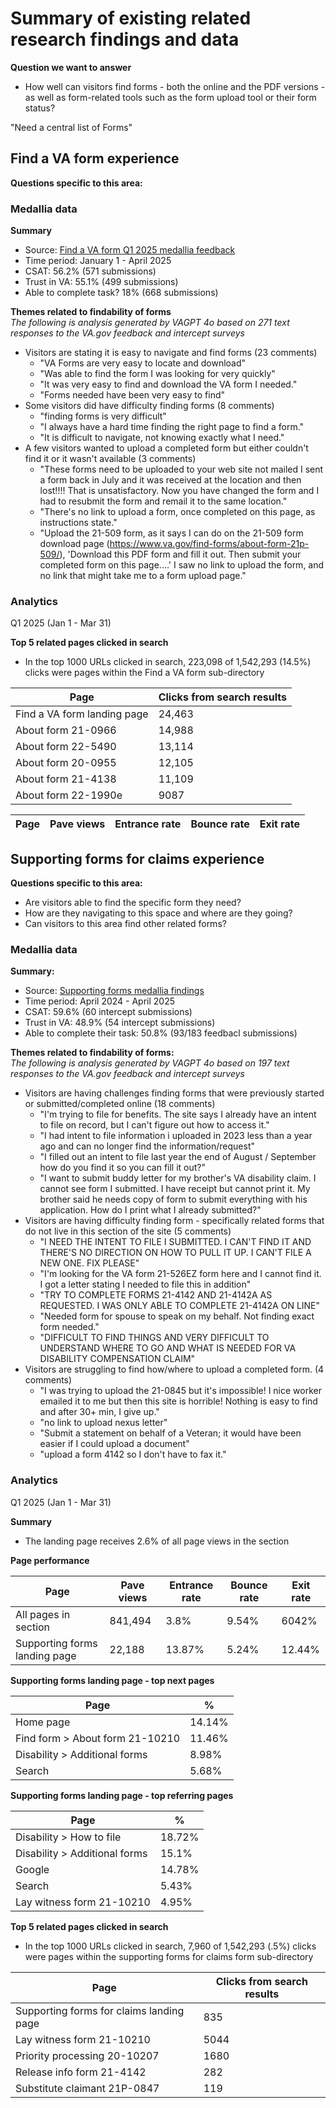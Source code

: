 # Summary of existing related research findings and data

**Question we want to answer**
- How well can visitors find forms - both the online and the PDF versions - as well as form-related tools such as the form upload tool or their form status?

"Need a central list of Forms"

## Find a VA form experience

**Questions specific to this area:**

### Medallia data

**Summary**
- Source: [Find a VA form Q1 2025 medallia feedback](https://github.com/department-of-veterans-affairs/va.gov-team/blob/master/products/find-a-va-form/research/2025-medallia-feedback/1q.md)
- Time period: January 1 - April 2025
- CSAT: 56.2% (571 submissions)
- Trust in VA: 55.1% (499 submissions)
- Able to complete task? 18% (668 submissions)

**Themes related to findability of forms** <br>
*The following is analysis generated by VAGPT 4o based on 271 text responses to the VA.gov feedback and intercept surveys*

- Visitors are stating it is easy to navigate and find forms (23 comments)
  - "VA Forms are very easy to locate and download"
  - "Was able to find the form I was looking for very quickly"
  - "It was very easy to find and download the VA form I needed."
  - "Forms needed have been very easy to find"
- Some visitors did have difficulty finding forms (8 comments)
  - "finding forms is very difficult"
  - "I always have a hard time finding the right page to find a form."
  - "It is difficult to navigate, not knowing exactly what I need."
- A few visitors wanted to upload a completed form but either couldn't find it or it wasn't available (3 comments)
  - "These forms need to be uploaded to your web site not mailed I sent a form back in July and it was received at the location and then lost!!!! That is unsatisfactory. Now you have changed the form and I had to resubmit the form and remail it to the same location."
  - "There's no link to upload a form, once completed on this page, as instructions state."
  - "Upload the 21-509 form, as it says I can do on the 21-509 form download page (https://www.va.gov/find-forms/about-form-21p-509/), 'Download this PDF form and fill it out. Then submit your completed form on this page....' I saw no link to upload the form, and no link that might take me to a form upload page."
  


### Analytics

Q1 2025 (Jan 1 - Mar 31)

**Top 5 related pages clicked in search**
- In the top 1000 URLs clicked in search, 223,098 of 1,542,293 (14.5%) clicks were pages within the Find a VA form sub-directory

Page | Clicks from search results
--- | ---
Find a VA form landing page | 24,463
About form 21-0966 | 14,988
About form 22-5490 | 13,114
About form 20-0955 | 12,105
About form 21-4138 | 11,109
About form 22-1990e | 9087

Page | Pave views | Entrance rate | Bounce rate | Exit rate
--- | --- | --- | --- | ---



## Supporting forms for claims experience

**Questions specific to this area:**
- Are visitors able to find the specific form they need?
- How are they navigating to this space and where are they going?
- Can visitors to this area find other related forms?

### Medallia data

**Summary:**
- Source: [Supporting forms medallia findings](https://github.com/department-of-veterans-affairs/va.gov-team/blob/master/products/find-a-va-form/research/2025-medallia-feedback/supportive-forms.md#supportive-forms---1q2025-medallia-findings-summary)
- Time period: April 2024 - April 2025
- CSAT: 59.6% (60 intercept submissions)
- Trust in VA: 48.9% (54 intercept submissions)
- Able to complete their task: 50.8% (93/183 feedbacl submissions)


**Themes related to findability of forms:** <br>
*The following is analysis generated by VAGPT 4o based on 197 text responses to the VA.gov feedback and intercept surveys*

- Visitors are having challenges finding forms that were previously started or submitted/completed online (18 comments)
  - "I'm trying to file for benefits. The site says I already have an intent to file on record, but I can't figure out how to access it."
  - "I had intent to file information i uploaded in 2023 less than a year ago and can no longer find the information/request"
  - "I filled out an intent to file last year the end of August / September how do you find it so you can fill it out?"
  - "I want to submit buddy letter for my brother's VA disability claim.  I cannot see form I submitted.  I have receipt but cannot print it.  My brother said he needs copy of form to submit everything with his application.  How do I print what I already submitted?"
- Visitors are having difficulty finding form - specifically related forms that do not live in this section of the site (5 comments)
  - "I NEED THE INTENT TO FILE I SUBMITTED.  I CAN'T FIND IT AND THERE'S NO DIRECTION ON HOW TO PULL IT UP.  I CAN'T FILE A NEW ONE.  FIX PLEASE"
  - "I'm looking for the VA form 21-526EZ form here and I cannot find it. I got a letter stating I needed to file this in addition"
  - "TRY TO COMPLETE FORMS 21-4142 AND 21-4142A AS REQUESTED. I WAS ONLY ABLE TO COMPLETE 21-4142A ON LINE"
  - "Needed form for spouse to speak on my behalf. Not finding exact form needed."
  - "DIFFICULT TO FIND THINGS AND VERY DIFFICULT TO UNDERSTAND WHERE TO GO AND WHAT IS NEEDED FOR VA DISABILITY COMPENSATION CLAIM"
- Visitors are struggling to find how/where to upload a completed form. (4 comments)
  - "I was trying to upload the 21-0845 but it's impossible! I nice worker emailed it to me but then this site is horrible! Nothing is easy to find and after 30+ min, I give up."
  - "no link to upload nexus letter"
  - "Submit a statement on behalf of a Veteran; it would have been easier if I could upload a document"
  - "upload a form 4142 so I don't have to fax it."

### Analytics

Q1 2025 (Jan 1 - Mar 31)


**Summary**
- The landing page receives 2.6% of all page views in the section


**Page performance**

Page | Pave views | Entrance rate | Bounce rate | Exit rate
--- | --- | --- | --- | ---
All pages in section | 841,494 | 3.8% | 9.54% | 6042%
Supporting forms landing page | 22,188 | 13.87% | 5.24% | 12.44%


**Supporting forms landing page - top next pages**

Page | %
--- | --- 
Home page | 14.14%
Find form > About form 21-10210 | 11.46%
Disability > Additional forms | 8.98%
Search | 5.68% 


**Supporting forms landing page - top referring pages**

Page | %
--- | --- 
Disability > How to file | 18.72%
Disability > Additional forms | 15.1%
Google | 14.78%
Search | 5.43%
Lay witness form 21-10210 | 4.95%



**Top 5 related pages clicked in search**
- In the top 1000 URLs clicked in search, 7,960 of 1,542,293 (.5%) clicks were pages within the supporting forms for claims form sub-directory

Page | Clicks from search results
--- | ---
Supporting forms for claims landing page | 835 
Lay witness form 21-10210 | 5044
Priority processing 20-10207 | 1680
Release info form 21-4142 | 282
Substitute claimant 21P-0847 | 119



